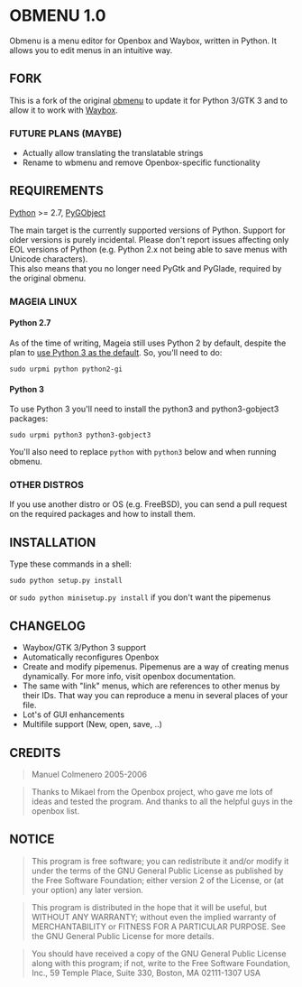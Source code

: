 # OBMENU 1.0

Obmenu is a menu editor for Openbox and Waybox, written in Python. It allows
you to edit menus in an intuitive way.

## FORK

This is a fork of the original [obmenu](http://obmenu.sourceforge.net/) to
update it for Python 3/GTK 3 and to allow it to work with
[Waybox](https://github.com/wizbright/waybox).

### FUTURE PLANS (MAYBE)

- Actually allow translating the translatable strings
- Rename to wbmenu and remove Openbox-specific functionality

## REQUIREMENTS

  [Python](http://python.org) >= 2.7,
  [PyGObject](https://pygobject.readthedocs.io)

  The main target is the currently supported versions of Python.  Support for
  older versions is purely incidental.  Please don't report issues affecting
  only EOL versions of Python (e.g. Python 2.x not being able to save menus
  with Unicode characters).<br/>
  This also means that you no longer need PyGtk and PyGlade, required by the
  original obmenu.

### MAGEIA LINUX

#### Python 2.7

As of the time of writing, Mageia still uses Python 2 by default, despite the
plan to [use Python 3 as the
default](https://wiki.mageia.org/en/Feature:Python3_as_default).  So, you'll
need to do:

`sudo urpmi python python2-gi`

#### Python 3

To use Python 3 you'll need to install the python3 and python3-gobject3
packages:

`sudo urpmi python3 python3-gobject3`

You'll also need to replace `python` with `python3` below and when running
obmenu.

### OTHER DISTROS

If you use another distro or OS (e.g. FreeBSD), you can send a pull request on
the required packages and how to install them.

## INSTALLATION

Type these commands in a shell:

`sudo python setup.py install`

or
`sudo python minisetup.py install`
if you don't want the pipemenus

## CHANGELOG

- Waybox/GTK 3/Python 3 support
- Automatically reconfigures Openbox
- Create and modify pipemenus. Pipemenus are a way of creating menus
  dynamically. For more info, visit openbox documentation.
- The same with "link" menus, which are references to other menus by their IDs.
  That way you can reproduce a menu in several places of your file.
- Lot's of GUI enhancements
- Multifile support (New, open, save, ..)

## CREDITS

> Manuel Colmenero 2005-2006

> Thanks to Mikael from the Openbox project, who gave me lots of ideas and
> tested the program. And thanks to all the helpful guys in the openbox
> list.

## NOTICE

> This program is free software; you can redistribute it and/or modify
> it under the terms of the GNU General Public License as published by
> the Free Software Foundation; either version 2 of the License, or
> (at your option) any later version.

> This program is distributed in the hope that it will be useful,
> but WITHOUT ANY WARRANTY; without even the implied warranty of
> MERCHANTABILITY or FITNESS FOR A PARTICULAR PURPOSE.  See the
> GNU General Public License for more details.

> You should have received a copy of the GNU General Public License
> along with this program; if not, write to the Free Software
> Foundation, Inc., 59 Temple Place, Suite 330, Boston, MA  02111-1307  USA
